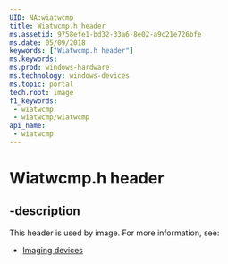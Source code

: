 ```yaml
---
UID: NA:wiatwcmp
title: Wiatwcmp.h header
ms.assetid: 9758efe1-bd32-33a6-8e02-a9c21e726bfe
ms.date: 05/09/2018
keywords: ["Wiatwcmp.h header"]
ms.keywords: 
ms.prod: windows-hardware
ms.technology: windows-devices
ms.topic: portal
tech.root: image
f1_keywords:
 - wiatwcmp
 - wiatwcmp/wiatwcmp
api_name:
 - wiatwcmp
---
```


# Wiatwcmp.h header


## -description

This header is used by image. For more information, see:

- [Imaging devices](../_image/index.md)

